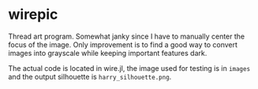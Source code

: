 # wirepic

Thread art program. Somewhat janky since I have to manually center the focus of the image. Only improvement is to find a good way to convert images into grayscale while keeping important features dark.


The actual code is located in wire.jl, the image used for testing is in `images` and the output silhouette is `harry_silhouette.png`.
